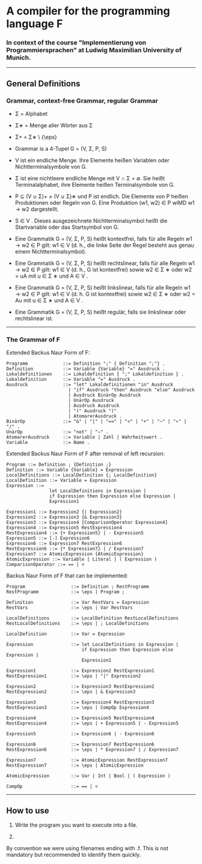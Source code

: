 # A compiler for the programming language F 
### In context of the course "Implementierung von Programmiersprachen" at Ludwig Maximilian University of Munich.

-----------------------------------------------------------------------

## General Definitions

### Grammar, context-free Grammar, regular Grammar

- Σ = Alphabet
- Σ∗ = Menge aller Wörter aus Σ
- Σ+ = Σ∗ \ {\eps}

- Grammar is a 4-Tupel G = (V, Σ, P, S)

- V ist ein endliche Menge. Ihre Elemente heißen Variablen oder Nichtterminalsymbole von G.

- Σ ist eine nichtleere endliche Menge mit V ∩ Σ = ∅. Sie heißt Terminalalphabet, ihre Elemente heißen Terminalsymbole von G.

- P ⊆ (V ∪ Σ)+ × (V ∪ Σ)∗ und P ist endlich. Die Elemente von P heißen Produktionen oder Regeln von G. Eine Produktion (w1, w2) ∈ P wiMD w1 → w2 dargestellt.

- S ∈ V . Dieses ausgezeichnete Nichtterminalsymbol heißt die Startvariable oder das Startsymbol von G.

- Eine Grammatik G = (V, Σ, P, S) heißt kontextfrei, falls für alle Regeln w1 → w2 ∈ P gilt: w1 ∈ V (d. h., die linke Seite der Regel besteht aus genau einem Nichtterminalsymbol).

- Eine Grammatik G = (V, Σ, P, S) heißt rechtslinear, falls für alle Regeln w1 → w2 ∈ P gilt: w1 ∈ V (d. h., G ist kontextfrei) sowie w2 ∈ Σ ∗ oder w2 = uA mit u ∈ Σ ∗ und A ∈ V .

- Eine Grammatik G = (V, Σ, P, S) heißt linkslinear, falls für alle Regeln w1 → w2 ∈ P gilt: w1 ∈ V (d. h. G ist kontextfrei) sowie w2 ∈ Σ ∗ oder w2 = Au mit u ∈ Σ ∗ und A ∈ V .

- Eine Grammatik G = (V, Σ, P, S) heißt regulär, falls sie linkslinear oder rechtslinear ist.

-----------------------------------------------------------------------

### The Grammar of F

Extended Backus Naur Form of F:
```
Programm             ::= Definition ";" { Definition ";"} .
Definition           ::= Variable {Variable} "=" Ausdruck .
Lokaldefinitionen    ::= Lokaldefinition { ";" Lokaldefinition } .
Lokaldefinition      ::= Variable "=" Ausdruck .
Ausdruck             ::= "let" Lokaldefinitionen "in" Ausdruck
                       | "if" Ausdruck "then" Ausdruck "else" Ausdruck
                       | Ausdruck BinärOp Ausdruck
                       | UnärOp Ausdruck
                       | Ausdruck Ausdruck
                       | "(" Ausdruck ")"
                       | AtomarerAusdruck .
BinärOp              ::= "&" | "|" | "==" | "<" | "+" | "−" | "∗" | "/" .
UnärOp               ::= "not" | "−" .
AtomarerAusdruck     ::= Variable | Zahl | Wahrheitswert .
Variable             ::= Name .
```

Extended Backus Naur Form of F after removal of left recursion:
```
Program ::= Definition ; {Definition ;}
Definition ::= Variable {Variable} = Expression
LocalDefinitions ::= LocalDefinition {; LocalDefinition}
LocalDefinition ::= Variable = Expression
Expression ::=
                let LocalDefinitions in Expression |
                if Expression then Expression else Expression |
                Expression1

Expression1 ::= Expression2 {| Expression2}
Expression2 ::= Expression3 {& Expression3}
Expression3 ::= Expression4 [ComparisonOperator Expression4]
Expression4 ::= Expression5 RestExpression4
RestExpression4 ::= {+ Expression5} | - Expression5
Expression5 ::= [-] Expression6
Expression6 ::= Expression7 RestExpression6
RestExpression6 ::= {* Expression7} | / Expression7
Expression7 ::= AtomicExpression {AtomicExpression}
AtomicExpression ::= Variable | Literal | ( Expression )
ComparisonOperator ::= == | <
```

Backus Naur Form of F that can be implemented:
```
Program                 ::= Definition ; RestProgramm
RestProgramm            ::= \eps | Program ;

Definition              ::= Var RestVars = Expression
RestVars                ::= \eps | Var RestVars

LocalDefinitions        ::= LocalDefinition RestLocalDefinitions
RestLocalDefinitions    ::= \eps | ; LocalDefinitions

LocalDefinition         ::= Var = Expression

Expression              ::= let LocalDefinitions in Expression |
                            if Expression then Expression else Expression |
                            Expression1

Expression1             ::= Expression2 RestExpression1
RestExpression1         ::= \eps | "|" Expression2

Expression2             ::= Expression3 RestExpression2
RestExpression2         ::= \eps | & Expression3

Expression3             ::= Expression4 RestExpression3
RestExpression3         ::= \eps | CompOp Expression4

Expression4             ::= Expression5 RestExpression4
RestExpression4         ::= \eps | + Expression5 | - Expression5

Expression5             ::= Expression6 | - Expression6

Expression6             ::= Expression7 RestExpression6
RestExpression6         ::= \eps | * Expression7 | / Expression7

Expression7             ::= AtomicExpression RestExpression7
RestExpression7         ::= \eps | AtomicExpression

AtomicExpression        ::= Var | Int | Bool | ( Expression )

CompOp                  ::= == | <
```
-----------------------------------------------------------------------

## How to use

1. Write the program you want to execute into a file. 

2. 


By convention we were using filenames ending with .f. 
This is not mandatory but recommended to identify them quickly.
